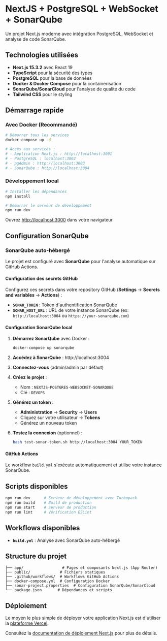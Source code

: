 # NextJS + PostgreSQL + WebSocket + SonarQube

Un projet Next.js moderne avec intégration PostgreSQL, WebSocket et analyse de code SonarQube.

## Technologies utilisées

- **Next.js 15.3.2** avec React 19
- **TypeScript** pour la sécurité des types
- **PostgreSQL** pour la base de données
- **Docker & Docker Compose** pour la containerisation
- **SonarQube/SonarCloud** pour l'analyse de qualité du code
- **Tailwind CSS** pour le styling

## Démarrage rapide

### Avec Docker (Recommandé)

```bash
# Démarrer tous les services
docker-compose up -d

# Accès aux services :
# - Application Next.js : http://localhost:3001
# - PostgreSQL : localhost:3002
# - pgAdmin : http://localhost:3003
# - SonarQube : http://localhost:3004
```

### Développement local

```bash
# Installer les dépendances
npm install

# Démarrer le serveur de développement
npm run dev
```

Ouvrez [http://localhost:3000](http://localhost:3000) dans votre navigateur.

## Configuration SonarQube

### SonarQube auto-hébergé

Le projet est configuré avec **SonarQube** pour l'analyse automatique sur GitHub Actions.

#### Configuration des secrets GitHub

Configurez ces secrets dans votre repository GitHub (**Settings** → **Secrets and variables** → **Actions**) :

- **`SONAR_TOKEN`** : Token d'authentification SonarQube
- **`SONAR_HOST_URL`** : URL de votre instance SonarQube (ex: `http://localhost:3004` ou `https://your-sonarqube.com`)

#### Configuration SonarQube local

1. **Démarrez SonarQube** avec Docker :
   ```bash
   docker-compose up sonarqube
   ```

2. **Accédez à SonarQube** : http://localhost:3004

3. **Connectez-vous** (admin/admin par défaut)

4. **Créez le projet** :
   - Nom : `NEXTJS-POSTGRES-WEBSOCKET-SONARQUBE`
   - Clé : `DEVOPS`

5. **Générez un token** :
   - **Administration** → **Security** → **Users**
   - Cliquez sur votre utilisateur → **Tokens**
   - Générez un nouveau token

6. **Testez la connexion** (optionnel) :
   ```bash
   bash test-sonar-token.sh http://localhost:3004 YOUR_TOKEN
   ```

#### GitHub Actions

Le workflow `build.yml` s'exécute automatiquement et utilise votre instance SonarQube.

## Scripts disponibles

```bash
npm run dev      # Serveur de développement avec Turbopack
npm run build    # Build de production
npm run start    # Serveur de production
npm run lint     # Vérification ESLint
```

## Workflows disponibles

- **`build.yml`** : Analyse avec SonarQube auto-hébergé

## Structure du projet

```
├── app/                 # Pages et composants Next.js (App Router)
├── public/             # Fichiers statiques
├── .github/workflows/  # Workflows GitHub Actions
├── docker-compose.yml  # Configuration Docker
├── sonar-project.properties  # Configuration SonarQube/SonarCloud
└── package.json       # Dépendances et scripts
```

## Déploiement

Le moyen le plus simple de déployer votre application Next.js est d'utiliser la [plateforme Vercel](https://vercel.com/new?utm_medium=default-template&filter=next.js&utm_source=create-next-app&utm_campaign=create-next-app-readme).

Consultez la [documentation de déploiement Next.js](https://nextjs.org/docs/app/building-your-application/deploying) pour plus de détails.
